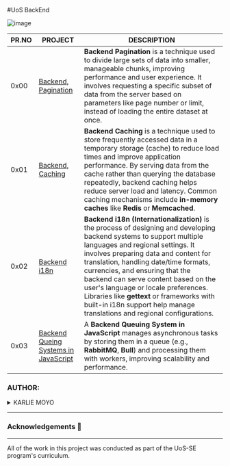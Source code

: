 #UoS BackEnd

![image](https://github.com/user-attachments/assets/49ff5dfa-bdc9-4db4-ac81-653c80ef6cf7)

| PR.NO | PROJECT                                                                                                                                                 | DESCRIPTION |
| ----- | ------------------------------------------------------------------------------------------------------------------------------------------------------- | ----------- |
| 0x00  | [Backend, Pagination](./0x00-pagination/)                                                                                                               |**Backend Pagination** is a technique used to divide large sets of data into smaller, manageable chunks, improving performance and user experience. It involves requesting a specific subset of data from the server based on parameters like page number or limit, instead of loading the entire dataset at once.|            
| 0x01  | [Backend, Caching](./0x01-caching/)                                                                                                                     |**Backend Caching** is a technique used to store frequently accessed data in a temporary storage (cache) to reduce load times and improve application performance. By serving data from the cache rather than querying the database repeatedly, backend caching helps reduce server load and latency. Common caching mechanisms include **in-memory caches** like **Redis** or **Memcached**.|
| 0x02  | [Backend i18n](./0x02-i18n/)                                                                                                                            |**Backend i18n (Internationalization)** is the process of designing and developing backend systems to support multiple languages and regional settings. It involves preparing data and content for translation, handling date/time formats, currencies, and ensuring that the backend can serve content based on the user's language or locale preferences. Libraries like **gettext** or frameworks with built-in i18n support help manage translations and regional configurations. |                                                                                                                                                                 | A **Backend Queuing System in JavaScript** manages asynchronous tasks by storing them in a queue (e.g., **RabbitMQ**, **Bull**) and processing them with workers, improving scalability and performance.|
| 0x03  | [Backend Queing Systems in JavaScript](./0x03-queuing_system_in_js/)                                                                                    | A **Backend Queuing System in JavaScript** manages asynchronous tasks by storing them in a queue (e.g., **RabbitMQ**, **Bull**) and processing them with workers, improving scalability and performance. |

### AUTHOR:
<details>
    <summary>KARLIE MOYO</summary>
    <ul>
        <li>
            <a href="https://github.com/karlie-moyo">Github</a>
        </li>
        <li>
            <a href="https://twitter.com/karlieemoyo">Twitter</a>
        </li>
        <li>
            <a href="https://karlieemoyo@gmail.com">e-mail</a>
        </li>
    </ul>
</details>

---

### Acknowledgements  :pray:
___
All of the work in this project was conducted as part of the UoS-SE program's curriculum.
